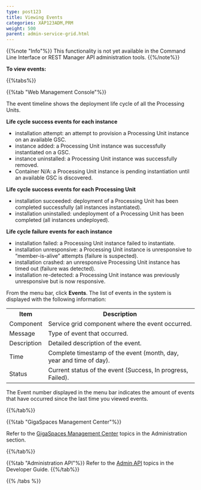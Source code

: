 ```yaml
---
type: post123
title: Viewing Events
categories: XAP123ADM,PRM
weight: 500
parent: admin-service-grid.html
---
```

 
{{%note "Info"%}}
This functionality is not yet available in the Command Line Interface or REST Manager API administration tools.
{{%/note%}}  
 

**To view events:**

{{%tabs%}}

<!--
{{%tab "Command Line Interface"%}}
N/A
{{%/tab%}}

{{%tab "REST Manager API"%}}
N/A
{{%/tab%}}
-->

{{%tab "Web Management Console"%}}

The event timeline shows the deployment life cycle of all the Processing Units.

**Life cycle success events for each instance**

- installation attempt: an attempt to provision a Processing Unit instance on an available GSC.
- instance added: a Processing Unit instance was successfully instantiated on a GSC.
- instance uninstalled: a Processing Unit instance was successfully removed.
- Container N/A: a Processing Unit instance is pending instantiation until an available GSC is discovered.

**Life cycle success events for each Processing Unit**

- installation succeeded: deployment of a Processing Unit has been completed successfully (all instances instantiated).
- installation uninstalled: undeployment of a Processing Unit has been completed (all instances undeployed).

**Life cycle failure events for each instance**

- installation failed: a Processing Unit instance failed to instantiate.
- installation unresponsive: a Processing Unit instance is unresponsive to “member-is-alive” attempts (failure is suspected).
- installation crashed: an unresponsive Processing Unit instance has timed out (failure was detected).
- installation re-detected: a Processing Unit instance was previously unresponsive but is now responsive.

From the menu bar, click **Events**. The list of events in the system is displayed with the following information:

<table>
  <tr>
    <th>Item</th>
    <th>Description</th>
  </tr>
  <tr>
    <td>Component</td>
    <td>Service grid component where the event occurred.</td>
  </tr>
  <tr>
    <td>Message</td>
    <td>Type of event that occurred.</td>
  </tr>
  <tr>
    <td>Description</td>
    <td>Detailed description of the event.</td>
  </tr>
  <tr>
    <td>Time</td>
    <td>Complete timestamp of the event (month, day, year and time of day).</td>
  </tr>
  <tr>
    <td>Status</td>
    <td>Current status of the event (Success, In progress, Failed).</td>
  </tr> 
</table>  

The Event number displayed in the menu bar indicates the amount of events that have occurred since the last time you viewed events.

{{%/tab%}}


{{%tab "GigaSpaces Management Center"%}}

Refer to the [GigaSpaces Management Center](./gigaspaces-management-center.html) topics in the Administration section.

{{%/tab%}}


{{%tab "Administration API"%}}
Refer to the [Admin API](../dev-java/administration-and-monitoring-overview.html) topics in the Developer Guide.
{{%/tab%}}

{{% /tabs %}}
